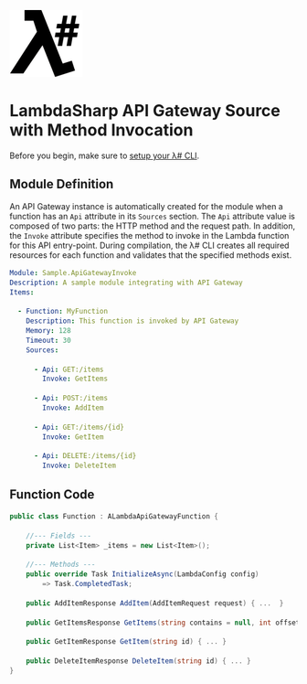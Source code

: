 ![λ#](../../src/DocFx/images/LambdaSharpLogo.png)

# LambdaSharp API Gateway Source with Method Invocation

Before you begin, make sure to [setup your λ# CLI](https://lambdasharp.net/articles/Setup.html).

## Module Definition

An API Gateway instance is automatically created for the module when a function has an `Api` attribute in its `Sources` section. The `Api` attribute value is composed of two parts: the HTTP method and the request path. In addition, the `Invoke` attribute specifies the method to invoke in the Lambda function for this API entry-point. During compilation, the λ# CLI creates all required resources for each function and validates that the specified methods exist.

```yaml
Module: Sample.ApiGatewayInvoke
Description: A sample module integrating with API Gateway
Items:

  - Function: MyFunction
    Description: This function is invoked by API Gateway
    Memory: 128
    Timeout: 30
    Sources:

      - Api: GET:/items
        Invoke: GetItems

      - Api: POST:/items
        Invoke: AddItem

      - Api: GET:/items/{id}
        Invoke: GetItem

      - Api: DELETE:/items/{id}
        Invoke: DeleteItem
```

## Function Code

```csharp
public class Function : ALambdaApiGatewayFunction {

    //--- Fields ---
    private List<Item> _items = new List<Item>();

    //--- Methods ---
    public override Task InitializeAsync(LambdaConfig config)
        => Task.CompletedTask;

    public AddItemResponse AddItem(AddItemRequest request) { ...  }

    public GetItemsResponse GetItems(string contains = null, int offset = 0, int limit = 10) { ... }

    public GetItemResponse GetItem(string id) { ... }

    public DeleteItemResponse DeleteItem(string id) { ... }
}
```
